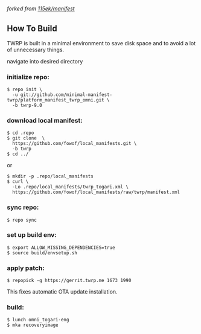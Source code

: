 ###### forked from [115ek/manifest](https://github.com/115ek/manifest)

## How To Build

TWRP is built in a minimal environment to save disk space and to avoid a lot of unnecessary things.

navigate into desired directory

### initialize repo:

    $ repo init \
      -u git://github.com/minimal-manifest-twrp/platform_manifest_twrp_omni.git \
      -b twrp-9.0

### download local manifest:
    
    $ cd .repo
    $ git clone  \
      https://github.com/fowof/local_manifests.git \
      -b twrp
    $ cd ../

or

    $ mkdir -p .repo/local_manifests
    $ curl \
      -Lo .repo/local_manifests/twrp_togari.xml \
      https://github.com/fowof/local_manifests/raw/twrp/manifest.xml

### sync repo:

    $ repo sync

### set up build env:

    $ export ALLOW_MISSING_DEPENDENCIES=true
    $ source build/envsetup.sh

### apply patch:

    $ repopick -g https://gerrit.twrp.me 1673 1990


This fixes automatic OTA update installation.

### build:

    $ lunch omni_togari-eng
    $ mka recoveryimage
